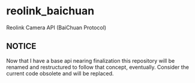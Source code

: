 # reolink_baichuan
Reolink Camera API (BaiChuan Protocol)

## NOTICE
Now that I have a base api nearing finalization this repository will be renamed and restructured to follow that concept, eventually. Consider the current code obsolete and will be replaced.
